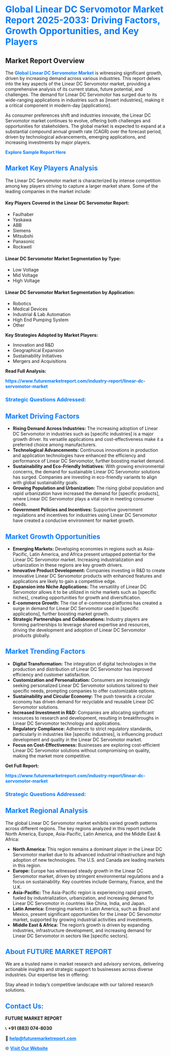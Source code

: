 <h1 style="color: #007BFF;">Global Linear DC Servomotor Market Report 2025-2033: Driving Factors, Growth Opportunities, and Key Players</h1>

<section id="overview">
<h2>Market Report Overview</h2>
<p>The <a href="https://www.futuremarketreport.com/industry-report/linear-dc-servomotor-market" style="color: #007BFF; text-decoration: none;"><strong>Global Linear DC Servomotor Market</strong></a> is witnessing significant growth, driven by increasing demand across various industries. This report delves into the key aspects of the Linear DC Servomotor market, providing a comprehensive analysis of its current status, future potential, and challenges. The demand for Linear DC Servomotor has surged due to its wide-ranging applications in industries such as [insert industries], making it a critical component in modern-day [applications].</p>
<p>As consumer preferences shift and industries innovate, the Linear DC Servomotor market continues to evolve, offering both challenges and opportunities for stakeholders. The global market is expected to expand at a substantial compound annual growth rate (CAGR) over the forecast period, driven by technological advancements, emerging applications, and increasing investments by major players.</p>
</section>

<section id="overview">
<p><a href="https://www.futuremarketreport.com/request-sample/reportId=87568" style="color: #007BFF; text-decoration: none;"><strong>Explore Sample Report Here</strong></a></p>
</section>

<section id="key-players">
<h2 style="color: #007BFF;">Market Key Players Analysis</h2>
<p>The Linear DC Servomotor market is characterized by intense competition among key players striving to capture a larger market share. Some of the leading companies in the market include:</p>
<h4>Key Players Covered in the Linear DC Servomotor Report:</h4>
<ul><li>Faulhaber</li><li>Yaskawa</li><li>ABB</li><li>Siemens</li><li>Mitsubshi</li><li>Panasonic</li><li>Rockwell</li></ul>
<h4>Linear DC Servomotor Market Segmentation by Type:</h4>
<ul><li>Low Voltage</li><li>Mid Voltage</li><li>High Voltage</li></ul>

<h4>Linear DC Servomotor Market Segmentation by Application:</h4>
<ul><li>Robotics</li><li>Medical Devices</li><li>Industrial &amp; Lab Automation</li><li>High End Pumping System</li><li>Other</li></ul>
<p><strong>Key Strategies Adopted by Market Players:</strong></p>
<ul>
<li>Innovation and R&D</li>
<li>Geographical Expansion</li>
<li>Sustainability Initiatives</li>
<li>Mergers and Acquisitions</li>
</ul>
</section>

<section>
<p><strong>Read Full Analysis: </strong></p><a href="https://www.futuremarketreport.com/industry-report/linear-dc-servomotor-market" style="color: #007BFF; text-decoration: none;"><strong>https://www.futuremarketreport.com/industry-report/linear-dc-servomotor-market</strong></a>
<h3 style="color: #007BFF;">Strategic Questions Addressed:</h3>
</section>

<section id="driving-factors">
<h2 style="color: #007BFF;">Market Driving Factors</h2>
<ul>
<li><strong>Rising Demand Across Industries:</strong> The increasing adoption of Linear DC Servomotor in industries such as [specific industries] is a major growth driver. Its versatile applications and cost-effectiveness make it a preferred choice among manufacturers.</li>
<li><strong>Technological Advancements:</strong> Continuous innovations in production and application technologies have enhanced the efficiency and performance of Linear DC Servomotor, further boosting market demand.</li>
<li><strong>Sustainability and Eco-Friendly Initiatives:</strong> With growing environmental concerns, the demand for sustainable Linear DC Servomotor solutions has surged. Companies are investing in eco-friendly variants to align with global sustainability goals.</li>
<li><strong>Growing Population and Urbanization:</strong> The rising global population and rapid urbanization have increased the demand for [specific products], where Linear DC Servomotor plays a vital role in meeting consumer needs.</li>
<li><strong>Government Policies and Incentives:</strong> Supportive government regulations and incentives for industries using Linear DC Servomotor have created a conducive environment for market growth.</li>
</ul>
</section>

<section id="growth-opportunities">
<h2 style="color: #007BFF;">Market Growth Opportunities</h2>
<ul>
<li><strong>Emerging Markets:</strong> Developing economies in regions such as Asia-Pacific, Latin America, and Africa present untapped potential for the Linear DC Servomotor market. Increasing industrialization and urbanization in these regions are key growth drivers.</li>
<li><strong>Innovative Product Development:</strong> Companies investing in R&D to create innovative Linear DC Servomotor products with enhanced features and applications are likely to gain a competitive edge.</li>
<li><strong>Expansion into Niche Applications:</strong> The versatility of Linear DC Servomotor allows it to be utilized in niche markets such as [specific niches], creating opportunities for growth and diversification.</li>
<li><strong>E-commerce Growth:</strong> The rise of e-commerce platforms has created a surge in demand for Linear DC Servomotor used in [specific applications], further boosting market growth.</li>
<li><strong>Strategic Partnerships and Collaborations:</strong> Industry players are forming partnerships to leverage shared expertise and resources, driving the development and adoption of Linear DC Servomotor products globally.</li>
</ul>
</section>

<section id="trending-factors">
<h2 style="color: #007BFF;">Market Trending Factors</h2>
<ul>
<li><strong>Digital Transformation:</strong> The integration of digital technologies in the production and distribution of Linear DC Servomotor has improved efficiency and customer satisfaction.</li>
<li><strong>Customization and Personalization:</strong> Consumers are increasingly seeking personalized Linear DC Servomotor solutions tailored to their specific needs, prompting companies to offer customizable options.</li>
<li><strong>Sustainability and Circular Economy:</strong> The push towards a circular economy has driven demand for recyclable and reusable Linear DC Servomotor solutions.</li>
<li><strong>Increased Investment in R&D:</strong> Companies are allocating significant resources to research and development, resulting in breakthroughs in Linear DC Servomotor technology and applications.</li>
<li><strong>Regulatory Compliance:</strong> Adherence to strict regulatory standards, particularly in industries like [specific industries], is influencing product development and quality in the Linear DC Servomotor market.</li>
<li><strong>Focus on Cost-Effectiveness:</strong> Businesses are exploring cost-efficient Linear DC Servomotor solutions without compromising on quality, making the market more competitive.</li>
</ul>
</section>

<section>
<p><strong>Get Full Report: </strong></p><a href="https://www.futuremarketreport.com/industry-report/linear-dc-servomotor-market" style="color: #007BFF; text-decoration: none;"><strong>https://www.futuremarketreport.com/industry-report/linear-dc-servomotor-market</strong></a>
<h3 style="color: #007BFF;">Strategic Questions Addressed:</h3>
</section>


<section id="regional-analysis">
<h2 style="color: #007BFF;">Market Regional Analysis</h2>
<p>The global Linear DC Servomotor market exhibits varied growth patterns across different regions. The key regions analyzed in this report include North America, Europe, Asia-Pacific, Latin America, and the Middle East & Africa:</p>
<ul>
<li><strong>North America:</strong> This region remains a dominant player in the Linear DC Servomotor market due to its advanced industrial infrastructure and high adoption of new technologies. The U.S. and Canada are leading markets in this region.</li>
<li><strong>Europe:</strong> Europe has witnessed steady growth in the Linear DC Servomotor market, driven by stringent environmental regulations and a focus on sustainability. Key countries include Germany, France, and the U.K.</li>
<li><strong>Asia-Pacific:</strong> The Asia-Pacific region is experiencing rapid growth, fueled by industrialization, urbanization, and increasing demand for Linear DC Servomotor in countries like China, India, and Japan.</li>
<li><strong>Latin America:</strong> Emerging markets in Latin America, such as Brazil and Mexico, present significant opportunities for the Linear DC Servomotor market, supported by growing industrial activities and investments.</li>
<li><strong>Middle East & Africa:</strong> The region’s growth is driven by expanding industries, infrastructure development, and increasing demand for Linear DC Servomotor in sectors like [specific sectors].</li>
</ul>
</section>

<footer>
<h2 style="color: #007BFF;">About FUTURE MARKET REPORT</h2>
<p>We are a trusted name in market research and advisory services, delivering actionable insights and strategic support to businesses across diverse industries. Our expertise lies in offering:</p>

<p>Stay ahead in today’s competitive landscape with our tailored research solutions.</p>

<h2 style="color: #007BFF;">Contact Us:</h2>
<p><strong>FUTURE MARKET REPORT</strong></p>
<p>📞 <strong>+91 (883) 074-8030</strong></p>
<p>📧 <strong><a href="mailto:help@futuremarketreport.com" style="color: #007BFF;">help@futuremarketreport.com</a></strong></p>
<p>🌐 <strong><a href="https://www.futuremarketreport.com/" style="color: #007BFF;">Visit Our Website</a></strong></p>
</footer>